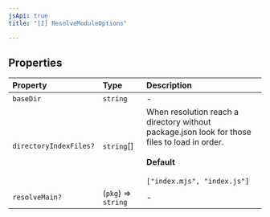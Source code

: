 ```yaml
---
jsApi: true
title: "[I] ResolveModuleOptions"

---
```

## Properties

| Property | Type | Description |
| :------ | :------ | :------ |
| `baseDir` | `string` | - |
| `directoryIndexFiles?` | `string`[] | When resolution reach a directory without package.json look for those files to load in order.<br /><br />**Default**<br /><br />` ["index.mjs", "index.js"] ` |
| `resolveMain?` | (`pkg`) => `string` | - |
